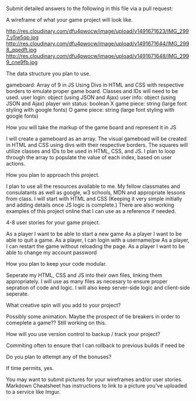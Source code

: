 Submit detailed answers to the following in this file via a pull request:

A wireframe of what your game project will look like.

http://res.cloudinary.com/dfu4pwocw/image/upload/v1491671623/IMG_2997_y5w5qp.jpg http://res.cloudinary.com/dfu4pwocw/image/upload/v1491671644/IMG_2998_qqedft.jpg http://res.cloudinary.com/dfu4pwocw/image/upload/v1491671648/IMG_2999_cne9fb.jpg

The data structure you plan to use.

gameboard: Array of 9 in JS Using Divs in HTML and CSS with respective borders to emulate proper game board. Classes and IDs will need to be used. user login: object (using JSON and Ajax) user info: object (using JSON and Ajax) player win status: boolean X game piece: string (large font styling with google fonts) O game piece: string (large font styling with google fonts)

How you will take the markup of the game board and represent it in JS

I will create a gameboard as an array. The visual gameboad will be created in HTML and CSS using divs with their respective borders. The squares will utilize classes and IDs to be used in HTML, CSS, and JS. I plan to loop through the array to populate the value of each index, based on user actions.

How you plan to approach this project.

I plan to use all the resources available to me. My fellow classmates and consulatants as well as google, w3 schools, MDN and appropriate lessons from class. I will start with HTML and CSS (Keeping it very simple initially and adding details once JS logic is complete.) There are also working examples of this project online that I can use as a reference if needed.

4-8 user stories for your game project.

As a player I want to be able to start a new game As a player I want to be able to quit a game. As a player, I can login with a username/pw As a player, I can restart the game without reloading the page. As a player I want to be able to change my account password

How you plan to keep your code modular.

Seperate my HTML, CSS and JS into their own files, linking them appropriately. I will use as many files as necesary to ensure proper sepration of code and logic. I will also keep server-side logic and client-side seperate.

What creative spin will you add to your project?

Possibly some animation. Maybe the prospect of tie breakers in order to comeplete a game?? Still working on this.

How will you use version control to backup / track your project?

Commiting often to ensure that I can rollback to previous builds if need be

Do you plan to attempt any of the bonuses?

If time permits, yes.

You may want to submit pictures for your wireframes and/or user stories. Markdown Cheatsheet has instructions to link to a picture you've uploaded to a service like Imgur.
